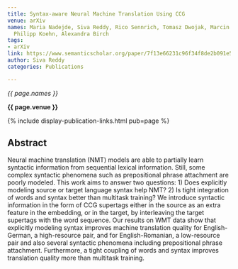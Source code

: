 ```yaml
---
title: Syntax-aware Neural Machine Translation Using CCG
venue: arXiv
names: Maria Nadejde, Siva Reddy, Rico Sennrich, Tomasz Dwojak, Marcin Junczys-Dowmunt,
  Philipp Koehn, Alexandra Birch
tags:
- arXiv
link: https://www.semanticscholar.org/paper/7f13e66231c96f34f8de2b091e5b5dafb5db5327
author: Siva Reddy
categories: Publications

---
```


*{{ page.names }}*

**{{ page.venue }}**

{% include display-publication-links.html pub=page %}

## Abstract

Neural machine translation (NMT) models are able to partially learn syntactic information from sequential lexical information. Still, some complex syntactic phenomena such as prepositional phrase attachment are poorly modeled. This work aims to answer two questions: 1) Does explicitly modeling source or target language syntax help NMT? 2) Is tight integration of words and syntax better than multitask training? We introduce syntactic information in the form of CCG supertags either in the source as an extra feature in the embedding, or in the target, by interleaving the target supertags with the word sequence. Our results on WMT data show that explicitly modeling syntax improves machine translation quality for English-German, a high-resource pair, and for English-Romanian, a low-resource pair and also several syntactic phenomena including prepositional phrase attachment. Furthermore, a tight coupling of words and syntax improves translation quality more than multitask training.